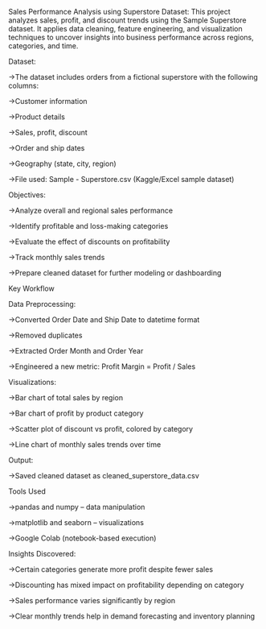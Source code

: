 Sales Performance Analysis using Superstore Dataset:
This project analyzes sales, profit, and discount trends using the Sample Superstore dataset. 
It applies data cleaning, feature engineering, and visualization techniques to uncover insights into business performance across regions, categories, and time.

Dataset:

->The dataset includes orders from a fictional superstore with the following columns:

->Customer information

->Product details

->Sales, profit, discount

->Order and ship dates

->Geography (state, city, region)

->File used: Sample - Superstore.csv (Kaggle/Excel sample dataset)

Objectives:

->Analyze overall and regional sales performance

->Identify profitable and loss-making categories

->Evaluate the effect of discounts on profitability

->Track monthly sales trends

->Prepare cleaned dataset for further modeling or dashboarding

Key Workflow

Data Preprocessing:

->Converted Order Date and Ship Date to datetime format

->Removed duplicates

->Extracted Order Month and Order Year

->Engineered a new metric: Profit Margin = Profit / Sales

Visualizations:

->Bar chart of total sales by region

->Bar chart of profit by product category

->Scatter plot of discount vs profit, colored by category

->Line chart of monthly sales trends over time

Output:

->Saved cleaned dataset as cleaned_superstore_data.csv

Tools Used

->pandas and numpy – data manipulation

->matplotlib and seaborn – visualizations

->Google Colab (notebook-based execution)

Insights Discovered:

->Certain categories generate more profit despite fewer sales

->Discounting has mixed impact on profitability depending on category

->Sales performance varies significantly by region

->Clear monthly trends help in demand forecasting and inventory planning
